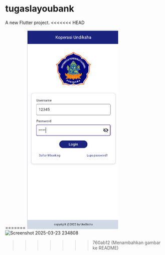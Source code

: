 # tugaslayoubank

A new Flutter project.
<<<<<<< HEAD

=======
![alt text](<Screenshot 2025-03-23 201854.png>)
![Screenshot 2025-03-23 234808](https://github.com/user-attachments/assets/933827a2-5bc4-4efb-9e88-bb68f7b096e3)


> > > > > > > 760ab12 (Menambahkan gambar ke README)
